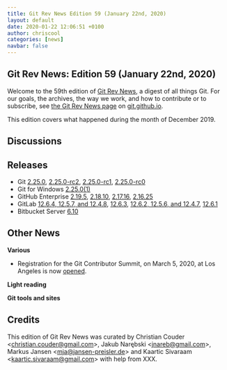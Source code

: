 ```yaml
---
title: Git Rev News Edition 59 (January 22nd, 2020)
layout: default
date: 2020-01-22 12:06:51 +0100
author: chriscool
categories: [news]
navbar: false
---
```


## Git Rev News: Edition 59 (January 22nd, 2020)

Welcome to the 59th edition of [Git Rev News](https://git.github.io/rev_news/rev_news/),
a digest of all things Git. For our goals, the archives, the way we work, and how to contribute or to
subscribe, see [the Git Rev News page](https://git.github.io/rev_news/rev_news/) on [git.github.io](http://git.github.io).

This edition covers what happened during the month of December 2019.

## Discussions

<!---
### General
-->

<!---
### Reviews
-->

<!---
### Support
-->

<!---
## Developer Spotlight:
-->

## Releases

+ Git [2.25.0](https://public-inbox.org/git/xmqqtv4zjgv5.fsf@gitster-ct.c.googlers.com/),
[2.25.0-rc2](https://public-inbox.org/git/xmqq8smh1t3m.fsf@gitster-ct.c.googlers.com/),
[2.25.0-rc1](https://public-inbox.org/git/xmqqpng1cu2c.fsf@gitster-ct.c.googlers.com/),
[2.25.0-rc0](https://public-inbox.org/git/xmqqblrwm65l.fsf@gitster-ct.c.googlers.com/)
+ Git for Windows [2.25.0(1)](https://github.com/git-for-windows/git/releases/tag/v2.25.0.windows.1)
+ GitHub Enterprise [2.19.5](https://enterprise.github.com/releases/2.19.5/notes),
[2.18.10](https://enterprise.github.com/releases/2.18.10/notes),
[2.17.16](https://enterprise.github.com/releases/2.17.16/notes),
[2.16.25](https://enterprise.github.com/releases/2.16.25/notes)
+ GitLab [12.6.4, 12.5.7, and 12.4.8](https://about.gitlab.com/releases/2020/01/13/critical-security-release-gitlab-12-dot-6-dot-4-released/),
[12.6.3](https://about.gitlab.com/releases/2020/01/09/gitlab-12-6-3-released/),
[12.6.2, 12.5.6, and 12.4.7](https://about.gitlab.com/releases/2020/01/02/security-release-gitlab-12-6-2-released/),
[12.6.1](https://about.gitlab.com/releases/2019/12/27/gitlab-12-6-1-released/)
+ Bitbucket Server [6.10](https://confluence.atlassian.com/bitbucketserver/bitbucket-server-release-notes-872139866.html)

## Other News

__Various__

* Registration for the Git Contributor Summit, on March 5, 2020, at
  Los Angeles is now [opened](https://public-inbox.org/git/20200115200532.GA4101552@coredump.intra.peff.net/).

__Light reading__


__Git tools and sites__


## Credits

This edition of Git Rev News was curated by
Christian Couder &lt;<christian.couder@gmail.com>&gt;,
Jakub Narębski &lt;<jnareb@gmail.com>&gt;,
Markus Jansen &lt;<mja@jansen-preisler.de>&gt; and
Kaartic Sivaraam &lt;<kaartic.sivaraam@gmail.com>&gt;
with help from XXX.
